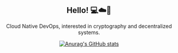 <div align=center>
  <h1 style="font-size: 1.3rem;">Hello! 💻☁️🔐</h1>

  <p>Cloud Native DevOps, interested in cryptography and decentralized systems.</p>

  [![Anurag's GitHub stats](https://github-readme-stats.vercel.app/api?username=piheta&hide=contribs&show_icons=true&theme=dark)](https://github.com/anuraghazra/github-readme-stats)

</div>
